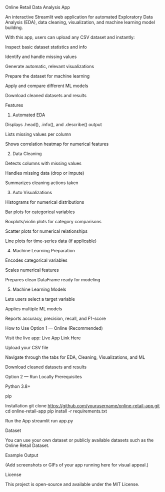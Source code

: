 Online Retail Data Analysis App

An interactive Streamlit web application for automated Exploratory Data Analysis (EDA), data cleaning, visualization, and machine learning model building.

With this app, users can upload any CSV dataset and instantly:

Inspect basic dataset statistics and info

Identify and handle missing values

Generate automatic, relevant visualizations

Prepare the dataset for machine learning

Apply and compare different ML models

Download cleaned datasets and results

Features
1. Automated EDA

Displays .head(), .info(), and .describe() output

Lists missing values per column

Shows correlation heatmap for numerical features

2. Data Cleaning

Detects columns with missing values

Handles missing data (drop or impute)

Summarizes cleaning actions taken

3. Auto Visualizations

Histograms for numerical distributions

Bar plots for categorical variables

Boxplots/violin plots for category comparisons

Scatter plots for numerical relationships

Line plots for time-series data (if applicable)

4. Machine Learning Preparation

Encodes categorical variables

Scales numerical features

Prepares clean DataFrame ready for modeling

5. Machine Learning Models

Lets users select a target variable

Applies multiple ML models

Reports accuracy, precision, recall, and F1-score

How to Use
Option 1 — Online (Recommended)

Visit the live app:
Live App Link Here

Upload your CSV file

Navigate through the tabs for EDA, Cleaning, Visualizations, and ML

Download cleaned datasets and results

Option 2 — Run Locally
Prerequisites

Python 3.8+

pip

Installation
git clone https://github.com/yourusername/online-retail-app.git
cd online-retail-app
pip install -r requirements.txt

Run the App
streamlit run app.py

Dataset

You can use your own dataset or publicly available datasets such as the Online Retail Dataset.

Example Output

(Add screenshots or GIFs of your app running here for visual appeal.)

License

This project is open-source and available under the MIT License.
